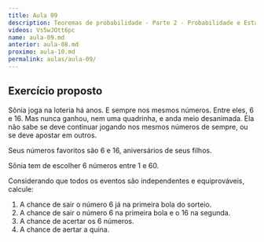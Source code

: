 ```yaml
---
title: Aula 09
description: Teoremas de probabilidade - Parte 2 - Probabilidade e Estatística | Aula 9
videos: Vs5wJOtt6pc
name: aula-09.md
anterior: aula-08.md
proximo: aula-10.md
permalink: aulas/aula-09/
---
```


## Exercício proposto

Sônia joga na loteria há anos. E sempre nos mesmos números. Entre eles, 6 e 16. Mas nunca ganhou, nem uma quadrinha, e anda meio desanimada. Ela não sabe se deve continuar jogando nos mesmos números de sempre, ou se deve apostar em outros.

Seus números favoritos são 6 e 16, aniversários de seus filhos.

Sônia tem de escolher 6 números entre 1 e 60.

Considerando que todos os eventos são independentes e equiprováveis, calcule:

1. A chance de sair o número 6 já na primeira bola do sorteio.
2. A chance de sair o número 6 na primeira bola e o 16 na segunda.
3. A chance de acertar os 6 números.
4. A chance de aertar a quina.
